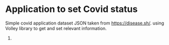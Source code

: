 # Application to set Covid status 
Simple covid application dataset JSON taken from https://disease.sh/. using Volley library to get and set relevant information. 


1. 
